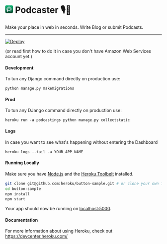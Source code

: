 # [![Podcaster](./PodcasterLogo25.png)](https://hvitis.com/free-podcasts-blog-template-based-on-django) Podcaster 🎙️📝
Make your place in web in seconds. Write Blog or submit Podcasts. 
___
[![Deploy](https://www.herokucdn.com/deploy/button.png)](https://heroku.com/deploy)

(or read first how to do it in case you don't have Amazon Web Services account yet.)

#### Development

To tun any Django command directly on production use:
```
python manage.py makemigrations
```

#### Prod

To tun any DJango command directly on production use:
```
heroku run -a podcastings python manage.py collectstatic
```

#### Logs

In case you want to see what's happening without entering the Dashboard 
```
heroku logs --tail -a YOUR_APP_NAME
```

#### Running Locally

Make sure you have [Node.js](http://nodejs.org/) and the [Heroku Toolbelt](https://toolbelt.heroku.com/) installed.

```sh
git clone git@github.com:heroku/button-sample.git # or clone your own fork
cd button-sample
npm install
npm start
```

Your app should now be running on [localhost:5000](http://localhost:5000/).

#### Documentation

For more information about using Heroku, check out https://devcenter.heroku.com/
